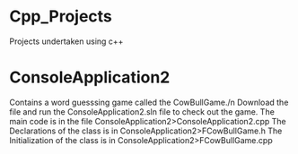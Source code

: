 # Cpp_Projects
Projects undertaken using c++


# ConsoleApplication2
Contains a word guesssing game called the CowBullGame./n
Download the file and run the ConsoleApplication2.sln file to check out the game.
The main code is in the file ConsoleApplication2>ConsoleApplication2.cpp
The Declarations of the class is in ConsoleApplication2>FCowBullGame.h
The Initialization of the class is in ConsoleApplication2>FCowBullGame.cpp
